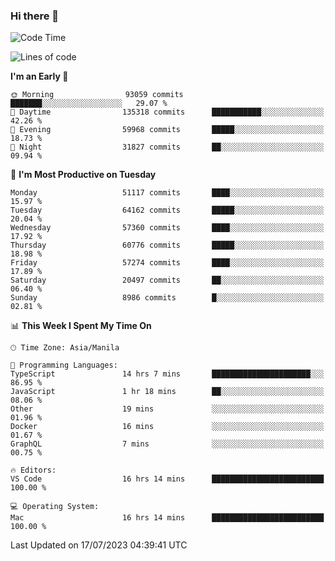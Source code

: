 ### Hi there 👋

<!--START_SECTION:waka-->
![Code Time](http://img.shields.io/badge/Code%20Time-4%2C162%20hrs%2029%20mins-blue)

![Lines of code](https://img.shields.io/badge/From%20Hello%20World%20I%27ve%20Written-116.0%20million%20lines%20of%20code-blue)

**I'm an Early 🐤** 

```text
🌞 Morning                93059 commits       ███████░░░░░░░░░░░░░░░░░░   29.07 % 
🌆 Daytime                135318 commits      ███████████░░░░░░░░░░░░░░   42.26 % 
🌃 Evening                59968 commits       █████░░░░░░░░░░░░░░░░░░░░   18.73 % 
🌙 Night                  31827 commits       ██░░░░░░░░░░░░░░░░░░░░░░░   09.94 % 
```
📅 **I'm Most Productive on Tuesday** 

```text
Monday                   51117 commits       ████░░░░░░░░░░░░░░░░░░░░░   15.97 % 
Tuesday                  64162 commits       █████░░░░░░░░░░░░░░░░░░░░   20.04 % 
Wednesday                57360 commits       ████░░░░░░░░░░░░░░░░░░░░░   17.92 % 
Thursday                 60776 commits       █████░░░░░░░░░░░░░░░░░░░░   18.98 % 
Friday                   57274 commits       ████░░░░░░░░░░░░░░░░░░░░░   17.89 % 
Saturday                 20497 commits       ██░░░░░░░░░░░░░░░░░░░░░░░   06.40 % 
Sunday                   8986 commits        █░░░░░░░░░░░░░░░░░░░░░░░░   02.81 % 
```


📊 **This Week I Spent My Time On** 

```text
🕑︎ Time Zone: Asia/Manila

💬 Programming Languages: 
TypeScript               14 hrs 7 mins       ██████████████████████░░░   86.95 % 
JavaScript               1 hr 18 mins        ██░░░░░░░░░░░░░░░░░░░░░░░   08.06 % 
Other                    19 mins             ░░░░░░░░░░░░░░░░░░░░░░░░░   01.96 % 
Docker                   16 mins             ░░░░░░░░░░░░░░░░░░░░░░░░░   01.67 % 
GraphQL                  7 mins              ░░░░░░░░░░░░░░░░░░░░░░░░░   00.75 % 

🔥 Editors: 
VS Code                  16 hrs 14 mins      █████████████████████████   100.00 % 

💻 Operating System: 
Mac                      16 hrs 14 mins      █████████████████████████   100.00 % 
```


 Last Updated on 17/07/2023 04:39:41 UTC
<!--END_SECTION:waka-->


<!--
**rad182/rad182** is a ✨ _special_ ✨ repository because its `README.md` (this file) appears on your GitHub profile.

Here are some ideas to get you started:

- 🔭 I’m currently working on ...
- 🌱 I’m currently learning ...
- 👯 I’m looking to collaborate on ...
- 🤔 I’m looking for help with ...
- 💬 Ask me about ...
- 📫 How to reach me: ...
- 😄 Pronouns: ...
- ⚡ Fun fact: ...
-->
